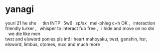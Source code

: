 # yanagi
youri 21
he she⠀⠀tkn
INTP⠀5w6⠀sp/sx⠀mel-phleg
c+h OK ,⠀interaction friendly
lurker ,⠀whisper to interact
fub free ,⠀i hide and move on
no dni ⠀we die like men  
twst and elsword ponies pls int!
i heart mahoyaku, twst, genshin, hsr, elsword, limbus, otomes, nu:c and much more
